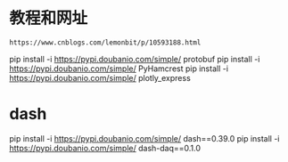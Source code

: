 # 教程和网址
    
    https://www.cnblogs.com/lemonbit/p/10593188.html


pip install -i https://pypi.doubanio.com/simple/ protobuf
pip install -i https://pypi.doubanio.com/simple/ PyHamcrest
pip install -i https://pypi.doubanio.com/simple/ plotly_express


# dash

pip install -i https://pypi.doubanio.com/simple/ dash==0.39.0
pip install -i https://pypi.doubanio.com/simple/ dash-daq==0.1.0